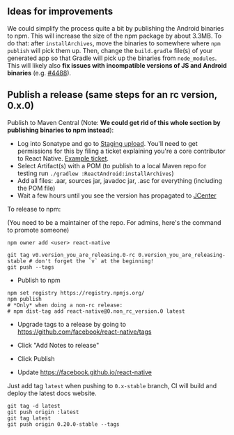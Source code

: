 ## Ideas for improvements

We could simplify the process quite a bit by publishing the Android binaries to npm. This will increase the size of the npm package by about 3.3MB. To do that: after `installArchives`, move the binaries to somewhere where `npm publish` will pick them up. Then, change the `build.gradle` file(s) of your generated app so that Gradle will pick up the binaries from `node_modules`. This will likely also **fix issues with incompatible versions of JS and Android binaries** (e.g. [#4488](https://github.com/facebook/react-native/issues/4488)).

## Publish a release (same steps for an rc version, 0.x.0)

Publish to Maven Central (Note: **We could get rid of this whole section by publishing binaries to npm instead**):
  - Log into Sonatype and go to [Staging upload](https://oss.sonatype.org/#staging-upload). You'll need to get permissions for this by filing a ticket explaining you're a core contributor to React Native. [Example ticket](https://issues.sonatype.org/browse/OSSRH-11885).
  - Select Artifact(s) with a POM (to publish to a local Maven repo for testing run `./gradlew :ReactAndroid:installArchives`)
  - Add all files: .aar, sources jar, javadoc jar, .asc for everything (including the POM file)
  - Wait a few hours until you see the version has propagated to [JCenter](https://bintray.com/bintray/jcenter/com.facebook.react%3Areact-native/view)

To release to npm:

(You need to be a maintainer of the repo. For admins, here's the command to promote someone)

```
npm owner add <user> react-native
```

```
git tag v0.version_you_are_releasing.0-rc 0.version_you_are_releasing-stable # don't forget the `v` at the beginning!
git push --tags
```

- Publish to npm

```
npm set registry https://registry.npmjs.org/
npm publish
# *Only* when doing a non-rc release:
# npm dist-tag add react-native@0.non_rc_version.0 latest
```
- Upgrade tags to a release by going to https://github.com/facebook/react-native/tags
- Click "Add Notes to release"
- Click Publish

- Update https://facebook.github.io/react-native

Just add tag `latest` when pushing to `0.x-stable` branch, CI will build and deploy the latest docs website.

```
git tag -d latest
git push origin :latest
git tag latest
git push origin 0.20.0-stable --tags
```
